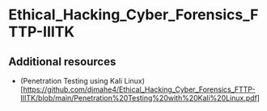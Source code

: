 # Ethical_Hacking_Cyber_Forensics_FTTP-IIITK

## Additional resources 
- (Penetration Testing using Kali Linux)[https://github.com/djmahe4/Ethical_Hacking_Cyber_Forensics_FTTP-IIITK/blob/main/Penetration%20Testing%20with%20Kali%20Linux.pdf]
